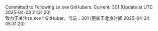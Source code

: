 Committed to Following `10,000` GitHubers. Current: <!-- FOLLOWING_COUNT -->301<!-- FOLLOWING_COUNT --> (Update at UTC <!-- LAST_UPDATED -->2025-04-23 21:31:20<!-- LAST_UPDATED -->)<br>
致力于关注`10,000`个GitHuber。当前：<!-- FOLLOWING_COUNT -->301<!-- FOLLOWING_COUNT --> (更新于北京时间 <!-- LAST_UPDATED_CST -->2025-04-24 05:31:20<!-- LAST_UPDATED_CST -->)
